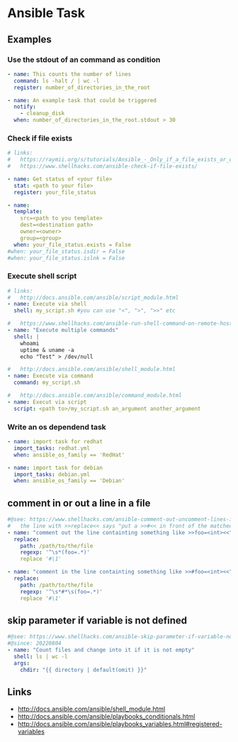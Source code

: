# Ansible Task

## Examples

### Use the stdout of an command as condition

```yml
- name: This counts the number of lines
  command: ls -halt / | wc -l
  register: number_of_directories_in_the_root

- name: An example task that could be triggered
  notify:
    - cleanup_disk
  when: number_of_directories_in_the_root.stdout > 30
```

### Check if file exists

```yml
# links:
#   https://raymii.org/s/tutorials/Ansible_-_Only_if_a_file_exists_or_does_not_exist.html
#   https://www.shellhacks.com/ansible-check-if-file-exists/

- name: Get status of <your file>
  stat: <path to your file>
  register: your_file_status

- name:
  template:
    src=<path to you template>
    dest=<destination path>
    owner=<owner>
    group=<group>
  when: your_file_status.exists = False
#when: your_file_status.isdir = False
#when: your_file_status.islnk = False
```

### Execute shell script

```yml
# links:
#   http://docs.ansible.com/ansible/script_module.html
- name: Execute via shell
  shell: my_script.sh #you can use "<", ">", ">>" etc

#   https://www.shellhacks.com/ansible-run-shell-command-on-remote-host/
- name: "Execute multiple commands"
  shell: |
    whoami
    uptime & uname -a
    echo "Test" > /dev/null

#   http://docs.ansible.com/ansible/shell_module.html
- name: Execute via command
  command: my_script.sh

#   http://docs.ansible.com/ansible/command_module.html
- name: Execut via script
  script: <path to>/my_script.sh an_argument another_argument
```

### Write an os dependend task

```yml
- name: import task for redhat
  import_tasks: redhat.yml
  when: ansible_os_family == 'RedHat'

- name: import task for debian
  import_tasks: debian.yml
  when: ansible_os_family == 'Debian'
```

## comment in or out a line in a file

```yml
#@see: https://www.shellhacks.com/ansible-comment-out-uncomment-lines-in-a-file/
#   the line with >>replace<< says "put a >>#<< in front of the matched content"
- name: "comment out the line containting something like >>foo=<int><<"
  replace:
    path: /path/to/the/file
    regexp: '^\s*(foo=.*)'
    replace '#\1'

- name: "comment in the line containting something like >>#foo=<int><<"
  replace:
    path: /path/to/the/file
    regexp: '^\s*#*\s(foo=.*)'
    replace '#\1'
```

## skip parameter if variable is not defined

```yml
#@see: https://www.shellhacks.com/ansible-skip-parameter-if-variable-not-defined/
#@since: 20220804
- name: "Count files and change into it if it is not empty"
  shell: ls | wc -l
  args:
    chdir: "{{ directory | default(omit) }}"
```

## Links

* http://docs.ansible.com/ansible/shell_module.html
* http://docs.ansible.com/ansible/playbooks_conditionals.html
* http://docs.ansible.com/ansible/playbooks_variables.html#registered-variables


